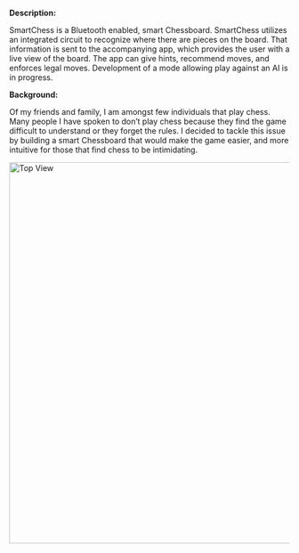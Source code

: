 **Description:**

SmartChess is a Bluetooth enabled, smart Chessboard. SmartChess utilizes an integrated circuit to recognize where there are pieces on the board. That information is sent to the accompanying app, which provides the user with a live view of the board. The app can give hints, recommend moves, and enforces legal moves. Development of a mode allowing play against an AI is in progress.

**Background:**

Of my friends and family, I am amongst few individuals that play chess. Many people I have spoken to don’t play chess because they find the game difficult to understand or they forget the rules. I decided to tackle this issue by building a smart Chessboard that would make the game easier, and more intuitive for those that find chess to be intimidating.

<img width="685" alt="Top View" src="https://user-images.githubusercontent.com/70774138/143196440-eca4c59f-0c9b-4ec1-bcc7-f69ce0997a79.png">
